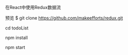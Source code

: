在React中使用Redux数据流

预览
$ git clone https://github.com/makeefforts/redux.git

cd todoList

npm install

npm start
